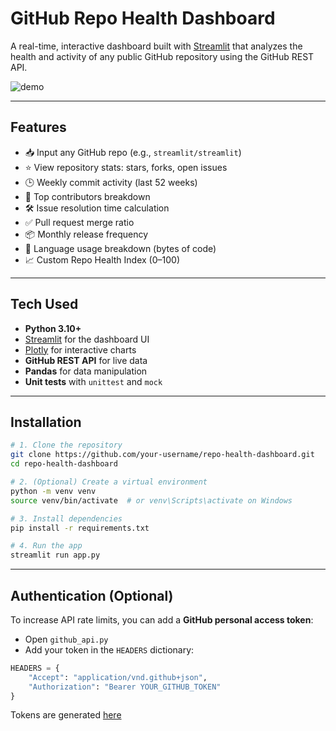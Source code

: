 # GitHub Repo Health Dashboard

A real-time, interactive dashboard built with [Streamlit](https://streamlit.io) that analyzes the health and activity of any public GitHub repository using the GitHub REST API.

![demo]([https://your-screenshot-or-gif-link-here](https://gitrepohealthdashboard.streamlit.app/))

---

## Features

- 📥 Input any GitHub repo (e.g., `streamlit/streamlit`)
- ⭐ View repository stats: stars, forks, open issues
- 🕒 Weekly commit activity (last 52 weeks)
- 👥 Top contributors breakdown
- 🛠 Issue resolution time calculation
- ✅ Pull request merge ratio
- 📦 Monthly release frequency
- 🧠 Language usage breakdown (bytes of code)
- 📈 Custom Repo Health Index (0–100)

---

## Tech Used

- **Python 3.10+**
- [Streamlit](https://streamlit.io) for the dashboard UI
- [Plotly](https://plotly.com/python/) for interactive charts
- **GitHub REST API** for live data
- **Pandas** for data manipulation
- **Unit tests** with `unittest` and `mock`

---

## Installation

```bash
# 1. Clone the repository
git clone https://github.com/your-username/repo-health-dashboard.git
cd repo-health-dashboard

# 2. (Optional) Create a virtual environment
python -m venv venv
source venv/bin/activate  # or venv\Scripts\activate on Windows

# 3. Install dependencies
pip install -r requirements.txt

# 4. Run the app
streamlit run app.py
```

---

## Authentication (Optional) 

To increase API rate limits, you can add a **GitHub personal access token**:

- Open `github_api.py`
- Add your token in the `HEADERS` dictionary:

```python
HEADERS = {
    "Accept": "application/vnd.github+json",
    "Authorization": "Bearer YOUR_GITHUB_TOKEN"
}
```

Tokens are generated [here](https://github.com/settings/tokens)
